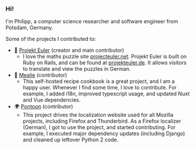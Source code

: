 ### Hi!

I'm Philipp, a computer science researcher and software engineer from Potsdam, Germany.

Some of the projects I contributed to:

- 📐 [Projekt Euler](https://github.com/projekteuler/projekteuler) (creator and main contributor)
  - I love the maths puzzle site [projecteuler.net](https://projecteuler.net). Projekt Euler is built on Ruby on Rails, and can be found at [projekteuler.de](https://projekteuler.de). It allows visitors to translate and view the puzzles in German.
- 🍴 [Mealie](https://github.com/mealie-recipes/mealie) (contributor)
  - This self-hosted recipe cookbook is a great project, and I am a happy user. Whenever I find some time, I love to contribute. For example, I added i18n, improved typescript usage, and updated Nuxt and Vue dependencies.
- 🌍 [Pontoon](https://github.com/mozilla/pontoon) (contributor)
  - This project drives the localization website used for all Mozilla projects, including Firefox and Thunderbird. As a Firefox localizer (German), I got to use the project, and started contributing. For example, I executed major dependency updates (including Django) and cleaned up leftover Python 2 code.

<!--
**PFischbeck/PFischbeck** is a ✨ _special_ ✨ repository because its `README.md` (this file) appears on your GitHub profile.

Here are some ideas to get you started:

- 🔭 I’m currently working on ...
- 🌱 I’m currently learning ...
- 👯 I’m looking to collaborate on ...
- 🤔 I’m looking for help with ...
- 💬 Ask me about ...
- 📫 How to reach me: ...
- 😄 Pronouns: ...
- ⚡ Fun fact: ...
-->
